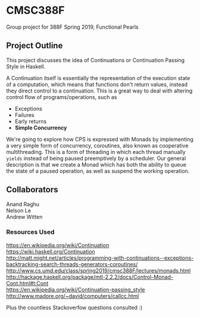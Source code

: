 # CMSC388F  
Group project for 388F Spring 2019, Functional Pearls

## Project Outline
This project discusses the idea of Continuations or Continuation Passing Style in Haskell.

A Continuation itself is essentially the representation of the execution state of a computation, which means that functions don't return values, instead they direct control to a continuation. This is a great way to deal with altering control flow of programs/operations, such as

  * Exceptions
  * Failures
  * Early returns
  * **Simple Concurrency**
  
We're going to explore how CPS is expressed with Monads by implementing a very simple form of concurrency, coroutines, also known as cooperative multithreading. This is a form of threading in which each thread manually `yields` instead of being paused preemptively by a scheduler. Our general description is that we create a Monad which has both the ability to queue the state of a paused operation, as well as suspend the working operation.

## Collaborators
Anand Raghu  
Nelson Le  
Andrew Witten  

### Resources Used  
https://en.wikipedia.org/wiki/Continuation  
https://wiki.haskell.org/Continuation  
http://matt.might.net/articles/programming-with-continuations--exceptions-backtracking-search-threads-generators-coroutines/
http://www.cs.umd.edu/class/spring2019/cmsc388F/lectures/monads.html  
http://hackage.haskell.org/package/mtl-2.2.2/docs/Control-Monad-Cont.html#t:Cont  
https://en.wikipedia.org/wiki/Continuation-passing_style  
http://www.madore.org/~david/computers/callcc.html  

Plus the countless Stackoverfow questions consulted :)

